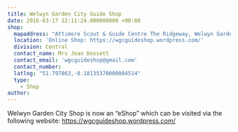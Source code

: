 ```yaml
---
title: Welwyn Garden City Guide Shop
date: 2016-03-17 12:11:24.000000000 +00:00
shop:
  mapaddress: "Attimore Scout & Guide Centre The Ridgeway, Welwyn Garden City AL7 2AD"
  location: 'Online Shop: https://wgcguideshop.wordpress.com/'
  division: Central
  contact_name: Mrs Jean Dossett
  contact_email: 'wgcguideshop@gmail.com'
  contact_number: 
  latlng: "51.797863,-0.18135370000004514"
  type:
    - Shop
author:
---
```

<p>Welwyn Garden City Shop is now an “eShop” which can be visited via the following website: <a href="https://wgcguideshop.wordpress.com/" target="_blank" rel="noopener noreferrer">https://wgcguideshop.wordpress.com/</a></p>
<p>&nbsp;</p>
